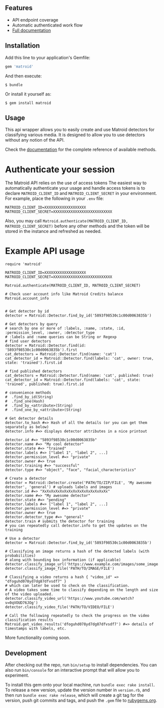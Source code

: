 ## Features
* API endpoint coverage
* Automatic authenticated work flow
* [Full documentation](http://www.rubydoc.info/github/matroid/matroid-ruby)

## Installation

Add this line to your application's Gemfile:

```ruby
gem 'matroid'
```

And then execute:

    $ bundle

Or install it yourself as:

    $ gem install matroid

## Usage
This api wrapper allows you to easily create and use Matroid detectors for classifying various media.
It is designed to allow you to use detectors without any notion of the API.

Check the [documentation](http://www.rubydoc.info/github/matroid/matroid-ruby) for the complete reference of available methods.

# Authenticate your session
The Matroid API relies on the use of access tokens The easiest way to automatically
authenticate your usage and handle access tokens is to declare `MATROID_CLIENT_ID`
and `MATROID_CLIENT_SECRET` in your environment. For example, place the following in your
`.env` file:
```
MATROID_CLIENT_ID=XXXXXXXXXXXXXXXXXXX
MATROID_CLIENT_SECRET=XXXXXXXXXXXXXXXXXXXXXXXXXXX
```
Also, you may call `Matroid.authenticate(MATROID_CLIENT_ID, MATROID_CLIENT_SECRET)` before
any other methods and the token will be stored in the instance and refreshed as needed.

# Example API usage
```
require 'matroid'

MATROID_CLIENT_ID=XXXXXXXXXXXXXXXXXXX
MATROID_CLIENT_SECRET=XXXXXXXXXXXXXXXXXXXXXXXXXXX

Matroid.authenticate(MATROID_CLIENT_ID, MATROID_CLIENT_SECRET)

# Check user account info like Matroid Credits balance
Matroid.account_info


# Get detector by id
detector = Matroid::Detector.find_by_id('5893f98530c1c00d0063835b')

# Get detectors by query
# search by one or more of :labels, :name, :state, :id, :permission_level, :owner, :detector_type
# :labels and :name queries can be String or Regexp
# find user detectors
detector = Matroid::Detector.find(id: '5893f98530c1c00d0063835b').first
cat_detectors = Matroid::Detector.find(name: 'cat')
cat_detector_id = Matroid::Detector.find(labels: 'cat', owner: true, state: 'trained').first.id

# find published detectors
cat_detectors = Matroid::Detector.find(name: 'cat', published: true)
cat_detector_id = Matroid::Detector.find(labels: 'cat', state: 'trained', published: true).first.id

# convenience methods
#  .find_by_id(String)
#  .find_one(Hash)
#  .find_by_<attribute>(String)
#  .find_one_by_<attribute>(String)

# Get detector details
detector.to_hash #=> Hash of all the details (or you can get them separately as below)
detector.info #=> displays detector attributes in a nice printout 

detector.id #=> "5893f98530c1c00d0063835b"
detector.name #=> "My cool detector"
detector.state #=> "trained"
detector.labels #=> ["label 1", "label 2", ...]
detector.permission_level #=> "private"
detector.owner #=> true
detector.training #=> "successful"
detector.type #=> "object", "face", "facial_characteristics"

# Create a detector
detector = Matroid::Detector.create('PATH/TO/ZIP/FILE', 'My awesome detector', 'general') # uploads labels and images
detector.id #=> "XxXxXxXxXxXxXxXxXxXxXxXxXxXxXx"
detector.name #=> "My awesome detector"
detector.state #=> "pending"
detector.labels #=> ["label 1", "label 2", ...]
detector.permission_level #=> "private"
detector.owner #=> true
detector.detector_type #=> "general"
detector.train # submits the detector for training
# you can repeatedly call detector.info to get the updates on the training

# Use a detector
detector = Matroid::Detector.find_by_id('5893f98530c1c00d0063835b')

# Classifying an image returns a hash of the detected labels (with probabilities)
# along with bounding box information (if applicable)
detector.classify_image_url('https://www.example.com/images/some_image.jpg')
detector.classify_image_file('PATH/TO/IMAGE/FILE')

# Classifying a video returns a hash { "video_id" => "dfoguhd078yd7dg87dfvsdf7" }
# which can later be used to check on the classification.
# A video takes some time to classify depending on the length and size of the video uploaded.
detector.classify_video_url('https://www.youtube.com/watch?v=0qVOUD76JOg')
detector.classify_video_file('PATH/TO/VIDEO/FILE')

# Call the following repeatedly to check the progress on the video classification results
Matroid.get_video_results('dfoguhd078yd7dg87dfvsdf7') #=> details of timestamps with labels, etc.

```

More functionality coming soon.

## Development

After checking out the repo, run `bin/setup` to install dependencies. You can also run `bin/console` for an interactive prompt that will allow you to experiment.

To install this gem onto your local machine, run `bundle exec rake install`. To release a new version, update the version number in `version.rb`, and then run `bundle exec rake release`, which will create a git tag for the version, push git commits and tags, and push the `.gem` file to [rubygems.org](https://rubygems.org).
